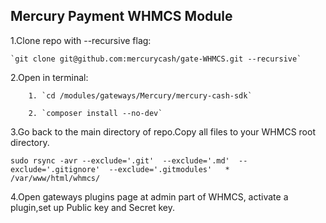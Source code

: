 ## Mercury Payment WHMCS Module

 1.Clone repo with --recursive flag:
 
    `git clone git@github.com:mercurycash/gate-WHMCS.git --recursive`
      
2.Open in terminal:

        1. `cd /modules/gateways/Mercury/mercury-cash-sdk` 

        2. `composer install --no-dev`
        
3.Go back to the main directory of repo.Copy all files to your WHMСS root directory.
        
    sudo rsync -avr --exclude='.git'  --exclude='.md'  --exclude='.gitignore'  --exclude='.gitmodules'   *  /var/www/html/whmcs/

        
 4.Open gateways plugins page at admin part of WHMCS, activate a plugin,set up Public key and Secret key.




